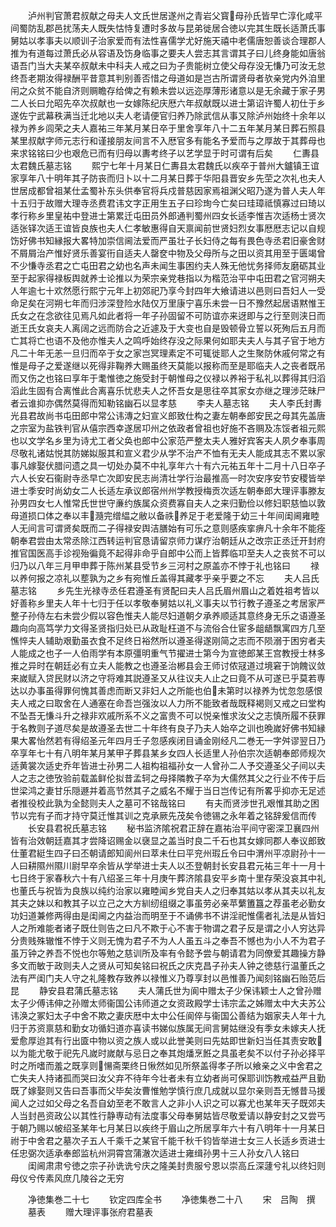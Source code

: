 <!-- { "loadSidebar": true } -->
　　泸州判官萧君叔献之母夫人文氏世居遂州之青岩父寳母孙氏皆早亡淳化咸平间蜀防乱郡邑扰荡夫人既失怙恃复遭时多故与昆弟徙居合徳以完其生既长适萧氏事舅姑以孝事夫以顺训子治家爱而有法性喜儒学尤好施天禧中老儒唐恕善谈合理郡人推为有道每过萧氏必从容语及饬身临事之要夫人尝志其言谓其子曰儿终身能如唐翁语吾门当大夫某卒叔献未中科夫人戒之曰为子贵能树立使父母存没无慊乃可汝无怠终吾老期汝得禄酬平昔意其判别善否惜之母道如是岂古所谓贤母者欤亲党内外洎里闬之众贫不能自济则赒瞻存给俾之有赖未尝以远迩厚薄形诸意以是无余藏于家子男二人长曰允昭先卒次叔献也一女嫁陈纪庆厯六年叔献既以进士第诏许蜀人初仕于乡遂佐宁武幕秩满当迁北地以夫人老请便官归养乃除武信从事又除泸州始终十余年以禄为养乡闾荣之夫人嘉祐三年某月某日卒于里舍享年八十二五年某月某日葬石照县某里叔献字师元志行和谨接朋友间言不入厯官多有能名予爱而与之厚故于其葬母也来求铭铭曰少也艰危已而有归母以夀考终子以艺学显于时可谓有后矣
　　仁夀县太君魏氏墓志铭
　　熙宁七年十月某日仁夀县太君魏氏以疾卒于普州大鑪镇王谊家享年八十明年其子防丧而归卜以十二月某日葬于华阳县晋安乡先茔之次礼也夫人世居成都曾祖某仕孟蜀补东头供奉官将兵戍普慈因家焉祖渊父昭乃遂为普人夫人年十五归于故赠大理寺丞费君讳文字正用生五子曰珍珣今亡矣曰珪璋祗慎寡过曰琦以孝行称乡里皇祐中登进士第累迁屯田员外郎通判蜀州四女长适李惟吉次适杨士贤次适张铎次适王谊皆良族也夫人仁孝敏惠得自天禀闻前世贤妇烈女事厯厯志记以自规饬好佛书知縁报大畧特加崇信阃法爱而严虽壮子长妇侍之每有畏色寺丞君旧豪舍财不屑屑治产惟好贤乐善宴衎自适夫人罄奁中物及父母所与之田以资其用至于匮竭曾不少慊寺丞君之亡屯田君之幼也名声未闻生事困约夫人殊无他忧务择师友磨砺其业至于起家得禄板舆就养士论推以为荣宗亲党巷指以为楷范治平中屯田君之官河朔夫人年逾七十欢然愿行熙宁元年上初郊祀乃享今封四年大飨请进以邑则曰吾妇人一受命足矣在河朔七年而归涉深登险水陆仅万里康宁喜乐未尝一日不豫然起居语黙惟王氏女之在念欲往见焉凡如此者将一年子孙固留不可防谊亦来迓即与之行至则浃日而逝王氏女哀夫人离阔之远而防合之近遽及于大变也自是毁顿骨立誓以死殉后五月而亡其将亡也语不及他亦惟夫人之鸣呼始终存没之际果何如耶夫夫人与其子官于地方凡二十年无恙一旦归而卒于女之家岂冥理素定不可辄徙耶人之生聚防休戚何常之有惟是母子之爱遂继以死得非鞠养大赐虽终天莫能以报称而至是耶临夫人之丧者既吊而又伤之也铭曰享年于耄惟徳之施受封于朝惟母之仪禄以养裕于私礼以葬得其归滔滔此生固有合离惟此合离喜乐忧悲夫人之怀吾女是思往卒其家女亦继之理涉茫昧尸者云谁抑亦偶然莫得而知勒铭幽石以显孝慈
　　李夫人墓志铭
　　夫人李氏封夀光县君故尚书屯田郎中常公讳漙之妇宣义郎致仕构之妻左朝奉郎安民之母其先盖唐之宗室为盐铁判官从僖宗西幸遂居卭州之依政者曾祖也好施不吝赒及冻馁者祖元熙也以文学名乡里为诗尤工者父奂也郎中公家范严整太夫人雅好宾客夫人夙夕奉事周尽敬礼诸姑悦其防娣姒服其和宣义君少从学不治产不恤有无夫人能成其志不累以家事凡嫁娶伏腊问遗之具一切处办莫不中礼享年六十有六元祐五年十二月十八日卒子六人长安石衞尉寺丞早亡次即安民志尚清壮学行治最推高一时次安序安节安稷皆举进士季安时尚幼女二人长适左承议郎宿州州学教授梅贡次适左朝奉郎大理评事滕友孙男四女七人惟常氏世世守亷约族属众资费寡自夫人之来归勤俭以修妇职慈恤以敦母道损口体之奉以丰瀡完缯緼之敝以备祑养足于老爱隆于幼三十年间闺阃雍睦人无间言可谓贤矣既而二子得禄安舆洁膳始有可乐之意则感疾挛痹凡十余年不能痊朝奉君尝由太常丞除江西转运判官恳请留京师力谋疗治朝廷从之改宗正丞迁开封府推官国医高手诊视殆徧竟不起得非命乎自郎中公而上皆葬临卭至夫人之丧贫不可以归乃以八年三月甲申葬于陈州某县受节乡三河村之原盖亦不悖于礼也铭曰
　　禄以养何报之凉礼以塟孰为之乡有宛惟丘盖得其藏孝乎亲乎要之不忘
　　夫人吕氏墓志铭
　　乡先生光禄寺丞任君遵圣有贤配曰夫人吕氏眉州眉山之着姓祖考皆以好善称乡里夫人年十七归于任以孝敬奉舅姑以礼义事夫以节行教子遵圣之考居家严整子孙侍左右未尝少假以容色惟夫人能尽妇道朝夕承养顺适其意终身无乐之语遵圣趣向向高笃学力文得圣贤指归处已从政耻枉道不与流俗合仕宦多龃龉飘寓四方几至憔悴夫人辅助艰勤虽衣食不足终日裕然所以遵圣得遂刚简之志而不陨溺于困穷者夫人能成之也子一人伯雨学有本原彊明重气节擢进士第今为宣徳郎某王宫教授士林多推之异时在朝廷必有立夫人能教之也遵圣治郴县会王师讨侬冦道过境窘于饷餽议敛来嵗赋入贷民财以济之守将难其説遵圣又从往议夫人止之曰竟不从可遂已乎莫若専达以办事虽得罪何愧其善虑而断又非妇人之所能也伯未第时以禄养为忧忽忽感恨夫人戒之曰取舍在人通塞在命吾岂强汝以人力所不能致者哉既释褐则又戒之曰堂构不坠吾无慊斗升之禄非欢戚所系不义之富贵不可以悦亲惟求汝父之志慎所履不获罪于名教则子道尽矣是故遵圣去世二十年终有良子乃夫人始卒之训也晩嵗好佛书知縁果大畧怡然若有得绍圣元年四月壬子忽感疾闭目诵金刚经凡二巻无一字舛谬翌日乃卒享年七十有八明年某月某甲子葬县某乡女四人长适里人孙伯宗次适朝奉郎师规次适黄裳次适史乔年皆进士孙男二人祖构祖福孙女一人曾孙二人予交遵圣父子间以夫人之志之徳攷验前载盖鲜伦拟昔孟轲之母择隣教子卒为大儒然其父之行业不传于后世梁鸿之妻甘乐隠遯并着高节然其子之威名不耀于当日岂传记有所畧乎抑亦无足述者推役校此孰为全懿则夫人之墓可不铭哉铭曰
　　有夫而贤涉世孔艰惟其助之困节以完有子而才持守莫迁惟其训之克承厥先茂矣令徳锡之永年着之铭辞爰信而传
　　长安县君祝氏墓志铭
　　秘书监济隂祝君正辞在嘉祐治平间守密深卫襄四州皆有治效朝廷嘉其才尝降诏赐金以襃显之盖当时良二千石也其女嫁同郡人奉议郎致仕董君綎生四子曰丕朝请郎知阆州曰萃未仕曰平兖州瑕丘令曰中渭州平凉尉孙十一人曰耕隰州隰川尉早卒余皆从学举进士夫人以丕登朝封长安县君元祐三年十一月十七日终于家春秋六十有八绍圣三年十月庚午葬济隂县安平乡南十里存荣没哀其中礼也董氏与祝皆为良族以纯约治家以雍睦闻乡党自夫人之归奉其姑以孝从其夫以礼友其夫之妹以和教其子以立己之大方紃纫组缀之事虽劳必亲苹蘩簠簋之荐虽老必勤女功妇道兼修两得由是闺阃之内益治而明至于不诵佛书不讲淫祀惟儒者礼法是从皆妇人之所难能者诸子既仕则告之曰凡不欺于心不害于物谓之君子反是谓之小人穷达异分贵贱殊辙惟不悖于义则无愧为君子不为人人虽五斗之奉吾不憾也为小人不为君子虽万钟之养吾不悦也尔等勉之慈训所及率有令懿予尝与朝请君为同僚爱其趣操方静多文而敏于政则夫人之贤从可知矣铭曰祝氏之庆克昌子孙夫人钟之徳慈行温董氏之法有严闺门夫人守之礼隆教存致养以禄惟义乃尊享封以邑惟善乃闻刻铭幽石贻范后昆
　　静安县君蒲氏墓志铭
　　夫人蒲氏世为阆中赠太子少保讳颖士人之曾孙赠太子少傅讳伸之孙赠太师衞国公讳师道之女资政殿学士讳宗孟之姊赠太中大夫苏公讳涣之冢妇太子中舍不欺之妻庆厯中太中公任阆倅与衞国公善结为姻家夫人年十九归于苏资禀慈和勤女功循妇道亦喜读书娣似族属无间言舅姑继没有季女未嫁夫人抚爱愈厚迨其有行出匳中物以资之族人或以此誉美则曰先姑即世新妇当任其责安敢以为能尤敬于祀先凡嵗时嵗献与忌日之奉其炮燔烹餁之具虽老矣不以付子孙必择平时之所嗜而羞之既享则愓斋栗终日愀然如见所祭盖得孝子所以飨亲之义中舍君之亡失夫人持诸孤而哭曰汝父弃不待年今壮者未有立幼者尚可保耶训饬教戒益严且勤既了嫁娶则又告曰吾事而父毕矣汝曹惟勉学慎行庶几成就以显尔亲则吾无憾昔马援闻人之过如父母之名吾自幼至老不敢言人之非小人识之可以寡尤也某年天子既郊夫人当封邑资政公以其性行静専动有法度事父母奉舅姑皆尽敬爱请以静安封之又尝丐于朝乃赐以帔绍圣某年七月某日以疾终于眉山之所居享年六十有八明年十一月某日祔于中舍君之墓次子五人千乘千之某官千能千秋千钧皆举进士女三人长适乡贡进士任忠弼次适承奉郎监杭州洞霄宫蒲澈次适进士雍缉孙男十三人孙女八人铭曰
　　闺阃肃肃兮徳之宗子孙诜诜兮庆之隆美封贵服兮恩以崇高丘深蘧兮礼以终妇则母仪兮传素风庶几陵谷之无穷




　　净徳集巻二十七
　　钦定四库全书
　　净徳集巻二十八
　　宋　吕陶　撰
　　墓表
　　赠大理评事张府君墓表
